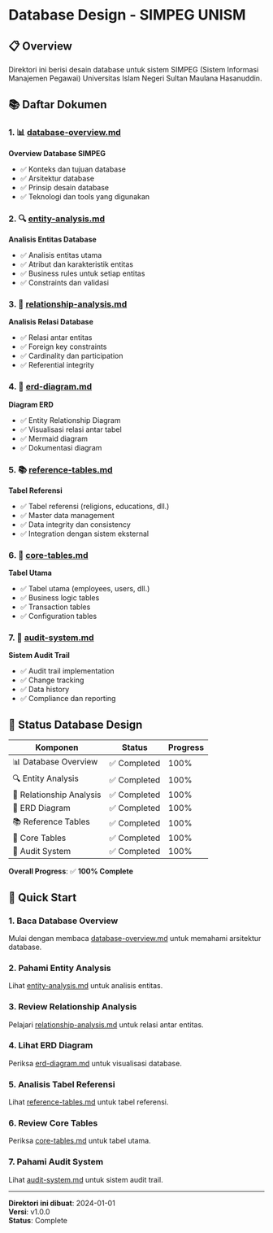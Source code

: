 # Database Design - SIMPEG UNISM

## 📋 Overview

Direktori ini berisi desain database untuk sistem SIMPEG (Sistem Informasi Manajemen Pegawai) Universitas Islam Negeri Sultan Maulana Hasanuddin.

## 📚 Daftar Dokumen

### 1. 📊 [database-overview.md](./database-overview.md)

**Overview Database SIMPEG**

- ✅ Konteks dan tujuan database
- ✅ Arsitektur database
- ✅ Prinsip desain database
- ✅ Teknologi dan tools yang digunakan

### 2. 🔍 [entity-analysis.md](./entity-analysis.md)

**Analisis Entitas Database**

- ✅ Analisis entitas utama
- ✅ Atribut dan karakteristik entitas
- ✅ Business rules untuk setiap entitas
- ✅ Constraints dan validasi

### 3. 🔗 [relationship-analysis.md](./relationship-analysis.md)

**Analisis Relasi Database**

- ✅ Relasi antar entitas
- ✅ Foreign key constraints
- ✅ Cardinality dan participation
- ✅ Referential integrity

### 4. 🎨 [erd-diagram.md](./erd-diagram.md)

**Diagram ERD**

- ✅ Entity Relationship Diagram
- ✅ Visualisasi relasi antar tabel
- ✅ Mermaid diagram
- ✅ Dokumentasi diagram

### 5. 📚 [reference-tables.md](./reference-tables.md)

**Tabel Referensi**

- ✅ Tabel referensi (religions, educations, dll.)
- ✅ Master data management
- ✅ Data integrity dan consistency
- ✅ Integration dengan sistem eksternal

### 6. 🏢 [core-tables.md](./core-tables.md)

**Tabel Utama**

- ✅ Tabel utama (employees, users, dll.)
- ✅ Business logic tables
- ✅ Transaction tables
- ✅ Configuration tables

### 7. 📝 [audit-system.md](./audit-system.md)

**Sistem Audit Trail**

- ✅ Audit trail implementation
- ✅ Change tracking
- ✅ Data history
- ✅ Compliance dan reporting

## 🎯 Status Database Design

| Komponen                 | Status       | Progress |
| ------------------------ | ------------ | -------- |
| 📊 Database Overview     | ✅ Completed | 100%     |
| 🔍 Entity Analysis       | ✅ Completed | 100%     |
| 🔗 Relationship Analysis | ✅ Completed | 100%     |
| 🎨 ERD Diagram           | ✅ Completed | 100%     |
| 📚 Reference Tables      | ✅ Completed | 100%     |
| 🏢 Core Tables           | ✅ Completed | 100%     |
| 📝 Audit System          | ✅ Completed | 100%     |

**Overall Progress**: ✅ **100% Complete**

## 🚀 Quick Start

### 1. Baca Database Overview

Mulai dengan membaca [database-overview.md](./database-overview.md) untuk memahami arsitektur database.

### 2. Pahami Entity Analysis

Lihat [entity-analysis.md](./entity-analysis.md) untuk analisis entitas.

### 3. Review Relationship Analysis

Pelajari [relationship-analysis.md](./relationship-analysis.md) untuk relasi antar entitas.

### 4. Lihat ERD Diagram

Periksa [erd-diagram.md](./erd-diagram.md) untuk visualisasi database.

### 5. Analisis Tabel Referensi

Lihat [reference-tables.md](./reference-tables.md) untuk tabel referensi.

### 6. Review Core Tables

Periksa [core-tables.md](./core-tables.md) untuk tabel utama.

### 7. Pahami Audit System

Lihat [audit-system.md](./audit-system.md) untuk sistem audit trail.

---

**Direktori ini dibuat**: 2024-01-01  
**Versi**: v1.0.0  
**Status**: Complete
